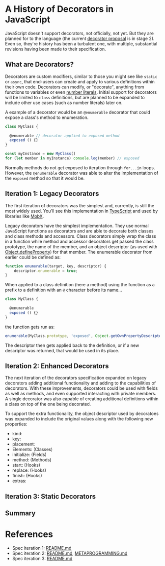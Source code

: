 # A History of Decorators in JavaScript

JavaScript doesn't support decorators, not officially, not yet.  But they are planned for to the language (the current [decorator proposal](https://github.com/tc39/proposal-decorators) is in stage 2).  Even so, they're history has been a turbulent one, with multiple, substantial revisions having been made to their specification.

## What are Decorators?

Decorators are custom modifiers, similar to those you might see like `static` or `async`, that end-users can create and apply to various definitions within their own code.  Decorators can modify, or "decorate", anything from functions to variables or even [number literals](https://github.com/tc39/proposal-extended-numeric-literals).  Initial support for decorators will be limited to `class` definitions, but are planned to be expanded to include other use cases (such as number literals) later on.

A example of a decorator would be an `@enumerable` decorator that could expose a class's method to enumeration.

```javascript
class MyClass {
  
  @enumerable // decorator applied to exposed method
  exposed () {}
}

const myInstance = new MyClass()
for (let member in myInstance) console.log(member) // exposed
```

Normally methods do not get exposed to iteration through `for...in` loops. However, the `@enumerable` decorator was able to alter the implementation of the `exposed` method so that it would be.

## Iteration 1: Legacy Decorators

The first iteration of decorators was the simplest and, currently, is still the most widely used.  You'll see this implementation in [TypeScript](https://www.typescriptlang.org/) and used by libraries like [MobX](https://mobx.js.org/).

Legacy decorators have the simplest implementation.  They use normal JavaScript functions as decorators and are able to decorate both classes and class methods and accessors.  Class decorators simply wrap the class in a function while method and accessor decorators get passed the class prototype, the name of the member, and an object descriptor (as used with [Object.defineProperty](https://developer.mozilla.org/en-US/docs/Web/JavaScript/Reference/Global_Objects/Object/defineProperty)) for that member.  The enumerable decorator from earlier could be defined as:

```javascript
function enumerable(target, key, descriptor) {
    descriptor.enumerable = true;
}
```

When applied to a class definition (here a method) using the function as a prefix to a definition with an `@` character before its name...

```javascript
class MyClass {
  
  @enumerable
  exposed () {}
}
```

the function gets run as:

```javascript
enumerable(MyClass.prototype, 'exposed', Object.getOwnPropertyDescriptor(MyClass.prototype, 'exposed'))
```

The descriptor then gets applied back to the definition, or if a new descriptor was returned, that would be used in its place.

## Iteration 2: Enhanced Decorators

The next iteration of the decorators specification expanded on legacy decorators adding additional functionality and adding to the capabilities of decorators.  With these improvements, decorators could be used with fields as well as methods, and even supported interacting with private members.  A single decorator was also capable of creating additional definitions within a class on top of the one being decorated.

To support the extra functionality, the object descriptor used by decoratoes was expanded to include the original values along with the following new properties:

* kind:
* key:
* placement:
* Elements: (Classes)
* initialize: (Fields)
* method: (Methods) 
* start: (Hooks)
* replace: (Hooks)
* finish: (Hooks)
* extras:

## Iteration 3: Static Decorators

## Summary



# References

- Spec iteration 1: [README.md](https://github.com/wycats/javascript-decorators/blob/e1bf8d41bfa2591d949dd3bbf013514c8904b913/README.md)
- Spec iteration 2: [README.md](https://github.com/tc39/proposal-decorators/blob/beae8dc25d2dddc3a19cdd235d14f8b16a6f1325/README.md), [METAPROGRAMMING.md](https://github.com/tc39/proposal-decorators/blob/beae8dc25d2dddc3a19cdd235d14f8b16a6f1325/METAPROGRAMMING.md)
- Spec iteration 3: [README.md](https://github.com/tc39/proposal-decorators/blob/e480e0659534567a7edb28ffe968f583a91c7e0c/README.md)
